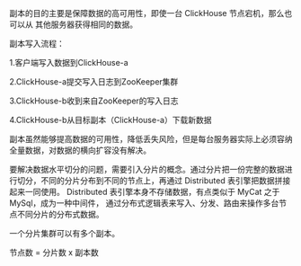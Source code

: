 副本的目的主要是保障数据的高可用性，即使一台 ClickHouse 节点宕机，那么也可以从 其他服务器获得相同的数据。

副本写入流程：

1.客户端写入数据到ClickHouse-a

2.ClickHouse-a提交写入日志到ZooKeeper集群

3.ClickHouse-b收到来自ZooKeeper的写入日志

4.ClickHouse-b从目标副本（ClickHouse-a）下载新数据



副本虽然能够提高数据的可用性，降低丢失风险，但是每台服务器实际上必须容纳全量数据，对数据的横向扩容没有解决。 

要解决数据水平切分的问题，需要引入分片的概念。通过分片把一份完整的数据进行切分，不同的分片分布到不同的节点上，再通过 Distributed 表引擎把数据拼接起来一同使用。 Distributed 表引擎本身不存储数据，有点类似于 MyCat 之于 MySql，成为一种中间件， 通过分布式逻辑表来写入、分发、路由来操作多台节点不同分片的分布式数据。



一个分片集群可以有多个副本。

节点数 = 分片数 x 副本数
